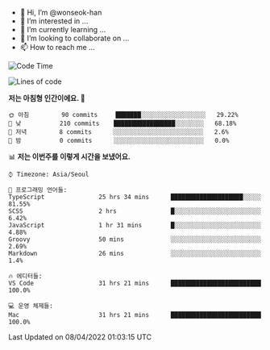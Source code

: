 - 👋 Hi, I’m @wonseok-han
- 👀 I’m interested in ...
- 🌱 I’m currently learning ...
- 💞️ I’m looking to collaborate on ...
- 📫 How to reach me ...

<!---
wonseok-han/wonseok-han is a ✨ special ✨ repository because its `README.md` (this file) appears on your GitHub profile.
You can click the Preview link to take a look at your changes.
--->

<!--START_SECTION:waka-->
![Code Time](http://img.shields.io/badge/Code%20Time-330%20hrs%2034%20mins-blue)

![Lines of code](https://img.shields.io/badge/%EC%A0%80%EB%8A%94%20%EC%97%AC%ED%83%9C%EA%B9%8C%EC%A7%80%20-218%20Thousand%20%EC%A4%84%EC%9D%98%20%EC%BD%94%EB%93%9C%EB%A5%BC%20%EC%9E%91%EC%84%B1%ED%96%88%EC%96%B4%EC%9A%94.-blue)

**저는 아침형 인간이에요. 🐤** 

```text
🌞 아침         90 commits     ███████░░░░░░░░░░░░░░░░░░   29.22% 
🌆 낮　         210 commits    █████████████████░░░░░░░░   68.18% 
🌃 저녁         8 commits      ░░░░░░░░░░░░░░░░░░░░░░░░░   2.6% 
🌙 밤　         0 commits      ░░░░░░░░░░░░░░░░░░░░░░░░░   0.0%

```


📊 **저는 이번주를 이렇게 시간을 보냈어요.** 

```text
⌚︎ Timezone: Asia/Seoul

💬 프로그래밍 언어들: 
TypeScript               25 hrs 34 mins      ████████████████████░░░░░   81.55% 
SCSS                     2 hrs               █░░░░░░░░░░░░░░░░░░░░░░░░   6.42% 
JavaScript               1 hr 31 mins        █░░░░░░░░░░░░░░░░░░░░░░░░   4.88% 
Groovy                   50 mins             ░░░░░░░░░░░░░░░░░░░░░░░░░   2.69% 
Markdown                 26 mins             ░░░░░░░░░░░░░░░░░░░░░░░░░   1.4%

🔥 에디터들: 
VS Code                  31 hrs 21 mins      █████████████████████████   100.0%

💻 운영 체제들: 
Mac                      31 hrs 21 mins      █████████████████████████   100.0%

```


 Last Updated on 08/04/2022 01:03:15 UTC
<!--END_SECTION:waka-->

